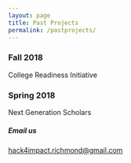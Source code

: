 ```yaml
---
layout: page
title: Past Projects
permalink: /pastprojects/
---
```


### Fall 2018

College Readiness Initiative

### Spring 2018

Next Generation Scholars


##### Email us
[hack4impact.richmond@gmail.com](mailto:hack4impact.richmond@gmail.com)